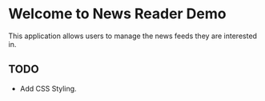# Welcome to News Reader Demo

This application allows users to manage the news feeds they are interested in.

## TODO
* Add CSS Styling.
